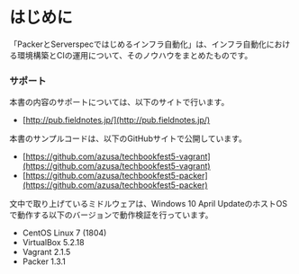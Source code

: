 # はじめに

「PackerとServerspecではじめるインフラ自動化」は、インフラ自動化における環境構築とCIの運用について、そのノウハウをまとめたものです。

### サポート

本書の内容のサポートについては、以下のサイトで行います。

- [http://pub.fieldnotes.jp/](http://pub.fieldnotes.jp/)

本書のサンプルコードは、以下のGitHubサイトで公開しています。

- [https://github.com/azusa/techbookfest5-vagrant](https://github.com/azusa/techbookfest5-vagrant)
- [https://github.com/azusa/techbookfest5-packer](https://github.com/azusa/techbookfest5-packer)


文中で取り上げているミドルウェアは、Windows 10 April UpdateのホストOSで動作する以下のバージョンで動作検証を行っています。

- CentOS Linux 7 (1804)
- VirtualBox 5.2.18
- Vagrant 2.1.5
- Packer 1.3.1




